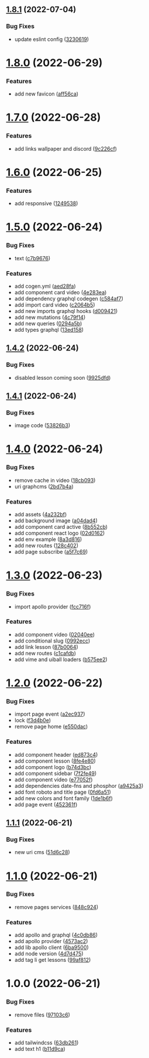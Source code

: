 ## [1.8.1](https://github.com/ialexanderbrito/plataforma-lab/compare/v1.8.0...v1.8.1) (2022-07-04)


### Bug Fixes

* update eslint config ([3230619](https://github.com/ialexanderbrito/plataforma-lab/commit/3230619295192bf9a985ac58bbf86e90c8937af3))

# [1.8.0](https://github.com/ialexanderbrito/plataforma-lab/compare/v1.7.0...v1.8.0) (2022-06-29)


### Features

* add new favicon ([aff56ca](https://github.com/ialexanderbrito/plataforma-lab/commit/aff56ca271251fa0a3abd49c3c00621805fe2613))

# [1.7.0](https://github.com/ialexanderbrito/plataforma-lab/compare/v1.6.0...v1.7.0) (2022-06-28)


### Features

* add links wallpaper and discord ([9c226cf](https://github.com/ialexanderbrito/plataforma-lab/commit/9c226cf353480613fe7eb381f2c36e42632d7e93))

# [1.6.0](https://github.com/ialexanderbrito/plataforma-lab/compare/v1.5.0...v1.6.0) (2022-06-25)


### Features

* add responsive ([1249538](https://github.com/ialexanderbrito/plataforma-lab/commit/1249538e4955165355e6adb3097234403d823c2b))

# [1.5.0](https://github.com/ialexanderbrito/plataforma-lab/compare/v1.4.2...v1.5.0) (2022-06-24)


### Bug Fixes

* text ([c7b9676](https://github.com/ialexanderbrito/plataforma-lab/commit/c7b96767fc0d0056c3942cc42a1290034703f3a2))


### Features

* add cogen.yml ([aed28fa](https://github.com/ialexanderbrito/plataforma-lab/commit/aed28fa58dc8dddf92bd92fd14448cad690c7cde))
* add component card video ([4e283ea](https://github.com/ialexanderbrito/plataforma-lab/commit/4e283eab9e4ad9f46c29678b05252aece3f40452))
* add dependency graphql codegen ([c584af7](https://github.com/ialexanderbrito/plataforma-lab/commit/c584af7ed8ef74ca8f67696437cd9259f6d90bbc))
* add import card video ([c2064b5](https://github.com/ialexanderbrito/plataforma-lab/commit/c2064b5acf7a394f122fd5d68592558e41e0aafb))
* add new imports graphql hooks ([d009421](https://github.com/ialexanderbrito/plataforma-lab/commit/d009421bc0fdb3c62c7bce6e060e91c550e29c46))
* add new mutations ([4c79f14](https://github.com/ialexanderbrito/plataforma-lab/commit/4c79f143f5c2fca0179a1639772e9ab22ae636d2))
* add new queries ([0294a5b](https://github.com/ialexanderbrito/plataforma-lab/commit/0294a5b42683a222da9ccd8a45cbead7998e7552))
* add types graphql ([13ed158](https://github.com/ialexanderbrito/plataforma-lab/commit/13ed158de3bef4f383c97172c41ec65f75e2c5b2))

## [1.4.2](https://github.com/ialexanderbrito/plataforma-lab/compare/v1.4.1...v1.4.2) (2022-06-24)


### Bug Fixes

* disabled lesson coming soon ([9925dfd](https://github.com/ialexanderbrito/plataforma-lab/commit/9925dfdc509668daf4fdae428659523baf3605aa))

## [1.4.1](https://github.com/ialexanderbrito/plataforma-lab/compare/v1.4.0...v1.4.1) (2022-06-24)


### Bug Fixes

* image code ([53826b3](https://github.com/ialexanderbrito/plataforma-lab/commit/53826b3be8295cca7d2fe0fab7644851c64b6881))

# [1.4.0](https://github.com/ialexanderbrito/plataforma-lab/compare/v1.3.0...v1.4.0) (2022-06-24)


### Bug Fixes

* remove cache in video ([18cb093](https://github.com/ialexanderbrito/plataforma-lab/commit/18cb093fafcb54a2f71e005e842fddef3629f309))
* uri graphcms ([2bd7b4a](https://github.com/ialexanderbrito/plataforma-lab/commit/2bd7b4ab3164da18a5b8bf3730392a8592195b18))


### Features

* add assets ([4a232bf](https://github.com/ialexanderbrito/plataforma-lab/commit/4a232bf9f5ee3664946333d8a0fb4e529ab6222c))
* add background image ([a04dad4](https://github.com/ialexanderbrito/plataforma-lab/commit/a04dad44dc7b12de728a0238d14bb7c12ea58f76))
* add component card active ([8b552cb](https://github.com/ialexanderbrito/plataforma-lab/commit/8b552cb2364917a0812f3fb7132a3f11f270d05c))
* add component react logo ([02d0162](https://github.com/ialexanderbrito/plataforma-lab/commit/02d0162979e3b37c99004b8fe0178f317d521f63))
* add env example ([8a3d816](https://github.com/ialexanderbrito/plataforma-lab/commit/8a3d816d445ce5971aebba35740501fd6c33dc95))
* add new routes ([128c402](https://github.com/ialexanderbrito/plataforma-lab/commit/128c402d849ff27c53b42e6dc53e367e080513e7))
* add page subscribe ([a5f7c69](https://github.com/ialexanderbrito/plataforma-lab/commit/a5f7c6985d43cb88eb1312ed3a7487079dab9f1f))

# [1.3.0](https://github.com/ialexanderbrito/plataforma-lab/compare/v1.2.0...v1.3.0) (2022-06-23)


### Bug Fixes

* import apollo provider ([fcc716f](https://github.com/ialexanderbrito/plataforma-lab/commit/fcc716fec229229c836179d61cc3c50b37aaa39a))


### Features

* add component video ([02040ee](https://github.com/ialexanderbrito/plataforma-lab/commit/02040ee3d4f2631b83ccf4ae4ae8620f114c1f1c))
* add conditional slug ([0992ecc](https://github.com/ialexanderbrito/plataforma-lab/commit/0992ecc725750f70af81decae3bbca9ddd463ab6))
* add link lesson ([87b0064](https://github.com/ialexanderbrito/plataforma-lab/commit/87b00642f18f3824998411bfe93e83afb3a91d24))
* add new routes ([c1cafdb](https://github.com/ialexanderbrito/plataforma-lab/commit/c1cafdb047a9e535c5bba6d0949ccf4745c316f4))
* add vime and uiball loaders ([b575ee2](https://github.com/ialexanderbrito/plataforma-lab/commit/b575ee27bbf75444df71f472bd3c3efdf0ceaf28))

# [1.2.0](https://github.com/ialexanderbrito/plataforma-lab/compare/v1.1.1...v1.2.0) (2022-06-22)


### Bug Fixes

* import page event ([a2ec937](https://github.com/ialexanderbrito/plataforma-lab/commit/a2ec937c4b71740a42d1259fd51bc156960afa17))
* lock ([f3d4b0e](https://github.com/ialexanderbrito/plataforma-lab/commit/f3d4b0ede9563cf59bce5bd6975ef98a59783a6b))
* remove page home ([e550dac](https://github.com/ialexanderbrito/plataforma-lab/commit/e550dac5decbc50d56dc76914932b5037a1594f9))


### Features

* add component header ([ed873c4](https://github.com/ialexanderbrito/plataforma-lab/commit/ed873c4adef8686edb93d41b003b4a9ccb2f8f98))
* add component lesson ([8fe4e80](https://github.com/ialexanderbrito/plataforma-lab/commit/8fe4e804b39892321cd85c64b0a939663de0bc57))
* add component logo ([b74d3bc](https://github.com/ialexanderbrito/plataforma-lab/commit/b74d3bc112164d2ea22de38f4881ad9de3dc204a))
* add component sidebar ([7f2fe49](https://github.com/ialexanderbrito/plataforma-lab/commit/7f2fe49124efb4d7f8049bc911a206b5612f6def))
* add component video ([e77052f](https://github.com/ialexanderbrito/plataforma-lab/commit/e77052fa7f68d2fce0ae4da0af4f072e1d383834))
* add dependencies date-fns and phosphor ([a9425a3](https://github.com/ialexanderbrito/plataforma-lab/commit/a9425a31402f74e33a5c7114555c2ed15354deb5))
* add font roboto and title page ([0fd6a51](https://github.com/ialexanderbrito/plataforma-lab/commit/0fd6a51cd3d55cfb975a46162a3b410881038ba4))
* add new colors and font family ([1de1b6f](https://github.com/ialexanderbrito/plataforma-lab/commit/1de1b6ffbdf86cd65fabd32c3330e9bd51652128))
* add page event ([452361f](https://github.com/ialexanderbrito/plataforma-lab/commit/452361f2ab7141e0451ce87f69c3508322b9a02a))

## [1.1.1](https://github.com/ialexanderbrito/plataforma-lab/compare/v1.1.0...v1.1.1) (2022-06-21)


### Bug Fixes

* new uri cms ([51d6c28](https://github.com/ialexanderbrito/plataforma-lab/commit/51d6c284469c9d2ad858b679b368d2eccbdb1f34))

# [1.1.0](https://github.com/ialexanderbrito/plataforma-lab/compare/v1.0.0...v1.1.0) (2022-06-21)


### Bug Fixes

* remove pages services ([848c924](https://github.com/ialexanderbrito/plataforma-lab/commit/848c924969475b78b950a3d8da730c5caef0282f))


### Features

* add apollo and graphql ([4c0db86](https://github.com/ialexanderbrito/plataforma-lab/commit/4c0db86f202c1c98329abd50685e501d1947cb00))
* add apollo provider ([4573ac2](https://github.com/ialexanderbrito/plataforma-lab/commit/4573ac273f9191a3d3777edd03663b37ee490c9c))
* add lib apollo client ([6ba9500](https://github.com/ialexanderbrito/plataforma-lab/commit/6ba9500c453e0df8ec32c3ac454fde4459b5f222))
* add node version ([4d7d475](https://github.com/ialexanderbrito/plataforma-lab/commit/4d7d4754d35c330bb64d076344211641da330305))
* add tag li get lessons ([99af812](https://github.com/ialexanderbrito/plataforma-lab/commit/99af812b439199b558917a861387c44758774b7d))

# 1.0.0 (2022-06-21)


### Bug Fixes

* remove files ([97103c6](https://github.com/ialexanderbrito/plataforma-lab/commit/97103c68c9e83f9ec3a08c0e8af1ac586f2ca93c))


### Features

* add tailwindcss ([63db261](https://github.com/ialexanderbrito/plataforma-lab/commit/63db26150807d870312a6a785bebc90364fb86f4))
* add text h1 ([b11d9ca](https://github.com/ialexanderbrito/plataforma-lab/commit/b11d9cafdf69dd4cc6b39998c331c3791dd54b08))
